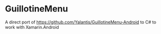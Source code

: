 # GuillotineMenu
A direct port of https://github.com/Yalantis/GuillotineMenu-Android to C# to work with Xamarin.Android 
